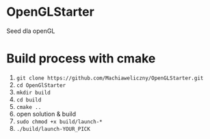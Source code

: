 # OpenGLStarter
Seed dla openGL

# Build process with cmake
1. `git clone https://github.com/Machiaweliczny/OpenGLStarter.git`
2. `cd OpenGlStarter`
3. `mkdir build`
4. `cd build`
5. `cmake ..`
6. open solution & build
7. `sudo chmod +x build/launch-*`
8. `./build/launch-YOUR_PICK`
